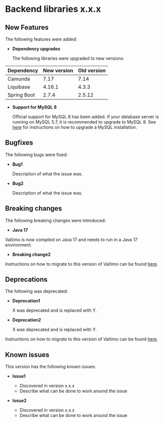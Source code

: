 # Backend libraries x.x.x

## New Features

The following features were added:

* **Dependency upgrades**

  The following libraries were upgraded to new versions:

| Dependency                           | New version | Old version |
|:-------------------------------------|:------------|:------------|
| Camunda                              | 7.17        | 7.14        |
| Liquibase                            | 4.16.1      | 4.3.3       |
| Spring Boot                          | 2.7.4       | 2.5.12      |


* **Support for MySQL 8**

  Official support for MySQL 8 has been added. If your database server is running on MySQL 5.7, it is recommended to
  upgrade to MySQL 8. See [here](https://dev.mysql.com/doc/refman/8.0/en/upgrading.html) for instructions on how to
  upgrade a MySQL installation.

## Bugfixes

The following bugs were fixed:

* **Bug1**

  Description of what the issue was.

* **Bug2**

  Description of what the issue was.

## Breaking changes

The following breaking changes were introduced:

* **Java 17**

Valtimo is now compiled on Java 17 and needs to run in a Java 17 environment.

* **Breaking change2**

Instructions on how to migrate to this version of Valtimo can be found [here](migration.md).

## Deprecations

The following was deprecated:

* **Deprecation1**

  X was deprecated and is replaced with Y.

* **Deprecation2**

  X was deprecated and is replaced with Y.

Instructions on how to migrate to this version of Valtimo can be found [here](migration.md).

## Known issues

This version has the following known issues:

* **Issue1**
    * Discovered in version x.x.x
    * Describe what can be done to work around the issue

* **Issue2**
    * Discovered in version x.x.x
    * Describe what can be done to work around the issue
